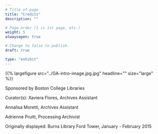 ```yaml
---
# Title of page
title: "Credits"
description: ""

# Page order (1 is 1st page, etc.)
weight: 5
alwaysopen: true

# Change to false to publish.
draft: true

type: "exhibit"
---
```

{{% largefigure src="../GA-intro-image.jpg.jpg" headline="" size="large" %}}

Sponsored by Boston College Libraries

Curator(s): Xaviera Flores, Archives Assistant

Annalisa Moretti, Archives Assistant

Adrienne Pruitt, Processing Archivist

Originally displayed: Burns Library Ford Tower, January - February 2015
